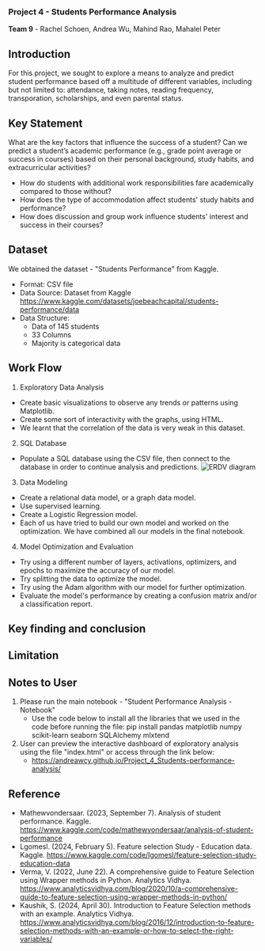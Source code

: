 ### Project 4 - Students Performance Analysis

**Team 9** - Rachel Schoen, Andrea Wu, Mahind Rao, Mahalel Peter

## Introduction

For this project, we sought to explore a means to analyze and predict student performance based off a multitude of different variables, including but not limited to: attendance, taking notes, reading frequency, transporation, scholarships, and even parental status.

## Key Statement
What are the key factors that influence the success of a student? Can we predict a student’s academic performance (e.g., grade point average or success in courses) based on their personal background, study habits, and extracurricular activities?

- How do students with additional work responsibilities fare academically compared to those without?
- How does the type of accommodation affect students' study habits and performance?
- How does discussion and group work influence students' interest and success in their courses?

## Dataset
We obtained the dataset - "Students Performance" from Kaggle.
- Format: CSV file
- Data Source: Dataset from Kaggle
    https://www.kaggle.com/datasets/joebeachcapital/students-performance/data
- Data Structure:
    - Data of 145 students
    - 33 Columns
    - Majority is categorical data

## Work Flow
1. Exploratory Data Analysis
  - Create basic visualizations to observe any trends or patterns using Matplotlib.
  - Create some sort of interactivity with the graphs, using HTML.
  - We learnt that the correlation of the data is very weak in this dataset.

2. SQL Database
  - Populate a SQL database using the CSV file, then connect to the database in order to continue analysis and predictions.
  ![ERDV diagram](https://i.imgur.com/jvNpA4e.png)

3. Data Modeling
  - Create a relational data model, or a graph data model.
  - Use supervised learning.
  - Create a Logistic Regression model.
  - Each of us have tried to build our own model and worked on the optimization. We have combined all our models in the final notebook. 


4. Model Optimization and Evaluation
  - Try using a different number of layers, activations, optimizers, and epochs to maximize the accuracy of our model.
  - Try splitting the data to optimize the model.
  - Try using the Adam algorithm with our model for further optimization.
  - Evaluate the model's performance by creating a confusion matrix and/or a classification report.

## Key finding and conclusion


## Limitation



## Notes to User
1. Please run the main notebook - "Student Performance Analysis - Notebook"
    - Use the code below to install all the libraries that we used in the code before running the file:
    pip install pandas matplotlib numpy scikit-learn seaborn SQLAlchemy mlxtend
2. User can preview the interactive dashboard of exploratory analysis using the file "index.html" or access through the link below:
    - https://andreawcy.github.io/Project_4_Students-performance-analysis/


## Reference
- Mathewvondersaar. (2023, September 7). Analysis of student performance. Kaggle. https://www.kaggle.com/code/mathewvondersaar/analysis-of-student-performance
- Lgomesl. (2024, February 5). Feature selection Study - Education data. Kaggle. https://www.kaggle.com/code/lgomesl/feature-selection-study-education-data
- Verma, V. (2022, June 22). A comprehensive guide to Feature Selection using Wrapper methods in Python. Analytics Vidhya. https://www.analyticsvidhya.com/blog/2020/10/a-comprehensive-guide-to-feature-selection-using-wrapper-methods-in-python/
- Kaushik, S. (2024, April 30). Introduction to Feature Selection methods with an example. Analytics Vidhya. https://www.analyticsvidhya.com/blog/2016/12/introduction-to-feature-selection-methods-with-an-example-or-how-to-select-the-right-variables/


